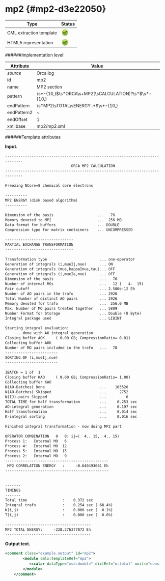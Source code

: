 # mp2 {#mp2-d3e22050}


| Type                                                                                                                                                | Status                                                                                                                                              |
|----|----|
| CML extraction template                                                                                                                             | ![](/imgs/Total.png)                                                                                                                                |
| HTML5 representation                                                                                                                                | ![](/imgs/Total.png)                                                                                                                                |

######Implementation level

| Attribute                                                                                                                                           | Value                                                                                                                                               |
|----|----|
| *source*                                                                                                                                            | Orca log                                                                                                                                            |
| id                                                                                                                                                  | mp2                                                                                                                                                 |
| name                                                                                                                                                | MP2 section                                                                                                                                         |
| pattern                                                                                                                                             | \\s\*-{10,}\$\\s\*ORCA\\s+MP2(\\sCALCULATION)?\\s\*\$\\s\*-{10,}                                                                                    |
| endPattern                                                                                                                                          | \\s\*MP2\\sTOTAL\\sENERGY:.\*\$\\s\*-{10,}                                                                                                          |
| endPattern2                                                                                                                                         | \~                                                                                                                                                  |
| endOffset                                                                                                                                           | 1                                                                                                                                                   |
| xml:base                                                                                                                                            | mp2/mp2.xml                                                                                                                                         |

######Template attributes

**Input.**

    ------------------------------------------------------------------------------
                                  ORCA MP2 CALCULATION
    ------------------------------------------------------------------------------

    Freezing NCore=8 chemical core electrons

    ----------
    MP2 ENERGY (disk based algorithm)
    ----------

    Dimension of the basis                    ...   76
    Memory devoted to MP2                     ...  256 MB   
    Data format for buffers                   ... DOUBLE
    Compression type for matrix containers    ... UNCOMPRESSED

    -------------------------------
    PARTIAL EXCHANGE TRANSFORMATION
    -------------------------------

    Transformation type                        ... one-operator
    Generation of integrals (i,mueIj,nue)      ... ON
    Generation of integrals (mue,kappaInue,tau)... OFF
    Generation of integrals (i,mueIa,nue)      ... OFF
    Dimension of the basis                     ...   76
    Number of internal MOs                     ...   12 (   4-  15)
    Pair cutoff                                ... 2.500e-12 Eh
    Number of AO pairs in the trafo            ... 2926
    Total Number of distinct AO pairs          ... 2926
    Memory devoted for trafo                   ...  256.0 MB 
    Max. Number of MO pairs treated together   ... 5809      
    Number Format for Storage                  ... Double (8 Byte)
    Integral package used                      ... LIBINT

    Starting integral evaluation:
        ... done with AO integral generation
    Closing buffer AOK     ( 0.00 GB; CompressionRatio= 0.81)
    Collecting buffer AOK 
    Number of MO pairs included in the trafo   ...   78
    ------------------------
    SORTING OF (i,mueIj,nue)
    ------------------------

    IBATCH = 1 of  1
    Closing buffer KAO     ( 0.00 GB; CompressionRatio= 1.00)
    Collecting buffer KAO 
    N(AO-Batches) Done                         ...    103528 
    N(AO-Batches) Skipped                      ...      2752 
    N(IJ)-pairs Skipped                        ...         0 
    TOTAL TIME for half transformation         ...     0.253 sec
    AO-integral generation                     ...     0.197 sec
    Half transformation                        ...     0.014 sec
    K-integral sorting                         ...     0.016 sec

    Finished integral transformation - now doing MP2 part

    OPERATOR COMBINATION   0   0: ij=(  4.. 15,  4.. 15)
    Process 1:   Internal MO   6
    Process 4:   Internal MO  12
    Process 5:   Internal MO  15
    Process 2:   Internal MO   9
    -----------------------------------------------
     MP2 CORRELATION ENERGY   :     -0.640493661 Eh
    -----------------------------------------------


    -------
    TIMINGS
    -------
    Total time                :    0.372 sec
    Integral trafo            :    0.254 sec ( 68.4%)
    K(i,j)                    :    0.000 sec (  0.1%)
    T(i,j)                    :    0.000 sec (  0.0%)

    ---------------------------------------
    MP2 TOTAL ENERGY:     -228.276377072 Eh
    ---------------------------------------

**Output text.**

```xml
<comment class="example.output" id="mp2">
        <module cmlx:templateRef="mp2">
           <scalar dataType="xsd:double" dictRef="o:total" units="nonsi:hartree">-228.276377072</scalar>
        </module>
    </comment>
```

